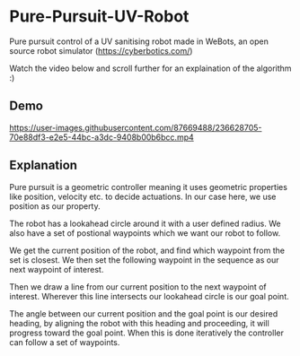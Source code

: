 # Pure-Pursuit-UV-Robot 

Pure pursuit control of a UV sanitising robot made in WeBots, an open source robot simulator (https://cyberbotics.com/)

Watch the video below and scroll further for an explaination of the algorithm :)

## Demo

https://user-images.githubusercontent.com/87669488/236628705-70e88df3-e2e5-44bc-a3dc-9408b00b6bcc.mp4

## Explanation

Pure pursuit is a geometric controller meaning it uses geometric properties like position, velocity etc. to decide actuations. In our case here, we use position as our property.

The robot has a lookahead circle around it with a user defined radius. We also have a set of postional waypoints which we want our robot to follow.



We get the current position of the robot, and find which waypoint from the set is closest. We then set the following waypoint in the sequence as our next waypoint of interest.

Then we draw a line from our current position to the next waypoint of interest. Wherever this line intersects our lookahead circle is our goal point.

The angle between our current position and the goal point is our desired heading, by aligning the robot with this heading and proceeding, it will progress toward the goal point. When this is done iteratively the controller can follow a set of waypoints.

